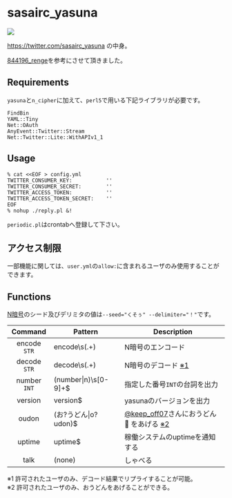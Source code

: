 sasairc_yasuna
===

![](http://40.media.tumblr.com/88c00f60185c93d419fe1484c08a88d8/tumblr_nxehzzPUgA1u2jamko1_1280.png)

<https://twitter.com/sasairc_yasuna> の中身。	

[844196_renge](https://github.com/844196/844196_renge)を参考にさせて頂きました。

## Requirements

`yasuna`と`n_cipher`に加えて、`perl5`で用いる下記ライブラリが必要です。
```perl5
FindBin
YAML::Tiny
Net::OAuth
AnyEvent::Twitter::Stream 
Net::Twitter::Lite::WithAPIv1_1
```

## Usage

```shellsession
% cat <<EOF > config.yml
TWITTER_CONSUMER_KEY:           ''
TWITTER_CONSUMER_SECRET:        ''
TWITTER_ACCESS_TOKEN:           ''
TWITTER_ACCESS_TOKEN_SECRET:    ''
EOF
% nohup ./reply.pl &!
```
`periodic.pl`はcrontabへ登録して下さい。

## アクセス制限

一部機能に関しては、`user.yml`の`allow:`に含まれるユーザのみ使用することができます。

## Functions

[N暗号](https://github.com/844196/n_cipher)のシード及びデリミタの値は`--seed="くそぅ" --delimiter="！"`です。

|Command|Pattern|Description|
|:-----:|-------|-----------|
|encode `STR`|encode\s(.+)|N暗号のエンコード|
|decode `STR`|decode\s(.+)|N暗号のデコード [※1](#note1)|
|number `INT`|(number&#x7C;n)\s[0-9]+$|指定した番号`INT`の台詞を出力|
|version|version$|yasunaのバージョンを出力|
|oudon|(お?うどん&#x7C;o?udon)$|[@keep_off07](https://twitter.com/keep_off07)さんにおうどん :ramen: をあげる [※2](#note2)|
|uptime|uptime$|稼働システムのuptimeを通知する|
|talk|(none)|しゃべる|

<a name ="note1">※1 許可されたユーザのみ、デコード結果でリプライすることが可能。  
<a name ="note2">※2 許可されたユーザのみ、おうどんをあげることができる。
